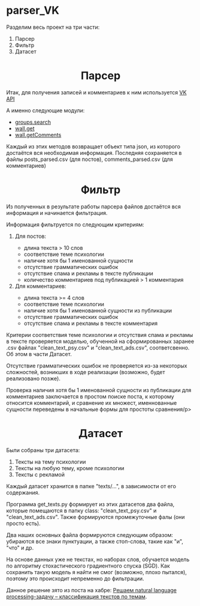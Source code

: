 # parser_VK
<p>Разделим весь проект на три части:</p>
<ol>
  <li>Парсер</li>
  <li>Фильтр</li>
  <li>Датасет</li>
</ol>
<h1 align="center">Парсер</a></h1>
<p>Итак, для получения записей и комментариев к ним используется <a href="https://dev.vk.com/method" target="_blank">VK API</a></p>
<p>А именно следующие модули:</p>
<ul>
  <li><a href="https://dev.vk.com/method/groups.search" target="_blank">groups.search</a></li>
  <li><a href="https://dev.vk.com/method/wall.get" target="_blank">wall.get</a></li>
  <li><a href="https://dev.vk.com/method/wall.getComments" target="_blank">wall.getComments</a></li>
</ul>
<p>Каждый из этих методов возвращает объект типа json, из которого достаётся вся необходимая информация. Последняя сохраняется в файлы posts_parsed.csv (для постов), comments_parsed.csv (для комментариев)</p>
<h1 align="center">Фильтр</a></h1>
<p>Из полученных в результате работы парсера файлов достаётся вся информация и начинается фильтрация.</p>
<p>Информация фильтруется по следующим критериям:</p>
<ol>
  <li>Для постов:</li>
  <ul>
    <li>длина текста > 10 слов</li>
    <li>соответствие теме психологии</li>
    <li>наличие хотя бы 1 именованной сущности</li>
    <li>отсутствие грамматических ошибок</li>
    <li>отсутствие спама и рекламы в тексте публикации</li>
    <li>количество комментариев под публикацией > 1 комментария</li>
  </ul>
  <li>Для комментариев:</li>
  <ul>
    <li>длина текста >= 4 слов</li>
    <li>соответствие теме психологии</li>
    <li>наличие хотя бы 1 именованной сущности из публикации</li>
    <li>отсутствие грамматических ошибок</li>
    <li>отсутствие спама и рекламы в тексте комментария</li>
  </ul>
</ol>
<p>Критерии соответствия теме психологии и отсутствия спама и рекламы в тексте проверяется моделью, обученной на сформированных заранее .csv файлах "clean_text_psy.csv" и "clean_text_ads.csv", соответсвенно. Об этом в части Датасет.</p>
<p>Отсутствие грамматических ошибок не проверяется из-за некоторых сложностей, возникших в ходе реализации (возможно, будет реализовано позже).</p>
<p>Проверка наличия хотя бы 1 именованной сущности из публикации для комментариев заключается в простом поиске поста, к которому относится комментарий, и сравнение их множест, именнованные сущности переведены в начальные формы для простоты сравнения/p>
<h1 align="center">Датасет</h1>
<p>Были собраны три датасета:</p>
<ol>
  <li>Тексты на тему психологии</li>
  <li>Тексты на любую тему, кроме психологии</li>
  <li>Тексты с рекламой</li>
</ol>
<p>Каждый датасет хранится в папке "texts/...", в зависимости от его содержания.</p>
<p>Программа get_texts.py формирует из этих датасетов два файла, которые помещаются в папку class: "clean_text_psy.csv" и "clean_text_ads.csv". Также формируются промежуточные фалы (они просто есть).</p>
<p>Два наших основных файла формируются следующим образом: убираются все знаки пунктуации, а также стоп-слова, такие как "и", "что" и др.</p>
<p>На основе данных уже не текстах, но наборах слов, обучается модель по алгоритму стохастического градиентного спуска (SGD). Как сохранить такую модель я найти не смог (возможно, плохо пытался), поэтому это происходит непременно до фильтрации.</p>
<p>Данное решение зято из поста на хабре: <a href=https://habr.com/ru/articles/538458/>Решаем natural language processing-задачу – классификация текстов по темам</a>.</p>
